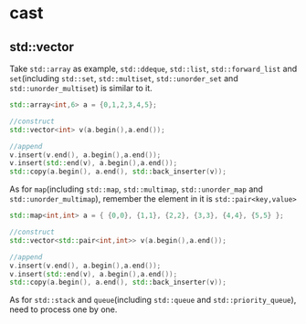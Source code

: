 # cast
## std::vector
Take `std::array` as example, `std::ddeque`, `std::list`, `std::forward_list` and `set`(including `std::set`, `std::multiset`, `std::unorder_set` and `std::unorder_multiset`) is similar to it.
```cpp
std::array<int,6> a = {0,1,2,3,4,5};

//construct
std::vector<int> v(a.begin(),a.end());

//append
v.insert(v.end(), a.begin(),a.end());
v.insert(std::end(v), a.begin(),a.end());
std::copy(a.begin(), a.end(), std::back_inserter(v));
```
As for `map`(including `std::map`, `std::multimap`, `std::unorder_map` and `std::unorder_multimap`), remember the element in it is `std::pair<key,value>`
```cpp
std::map<int,int> a = { {0,0}, {1,1}, {2,2}, {3,3}, {4,4}, {5,5} };

//construct
std::vector<std::pair<int,int>> v(a.begin(),a.end());

//append
v.insert(v.end(), a.begin(),a.end());
v.insert(std::end(v), a.begin(),a.end());
std::copy(a.begin(), a.end(), std::back_inserter(v));
```
As for `std::stack` and `queue`(including `std::queue` and `std::priority_queue`), need to process one by one.